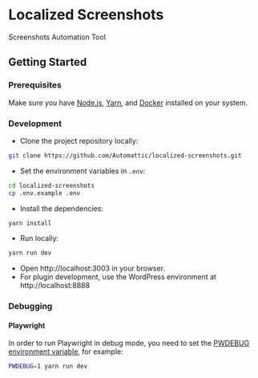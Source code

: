 # Localized Screenshots

Screenshots Automation Tool

## Getting Started

### Prerequisites

Make sure you have [Node.js](https://nodejs.org/en/download/), [Yarn](https://yarnpkg.com/getting-started/install), and [Docker](https://www.docker.com/) installed on your system.

### Development

-   Clone the project repository locally:

```bash
git clone https://github.com/Automattic/localized-screenshots.git
```

-   Set the environment variables in `.env`:

```bash
cd localized-screenshots
cp .env.example .env
```

-   Install the dependencies:

```bash
yarn install
```

-   Run locally:

```bash
yarn run dev
```

-   Open http://localhost:3003 in your browser.
-   For plugin development, use the WordPress environment at http://localhost:8888

### Debugging

#### Playwright

In order to run Playwright in debug mode, you need to set the [PWDEBUG environment variable](https://playwright.dev/docs/debug#pwdebug), for example:

```bash
PWDEBUG=1 yarn run dev
```
